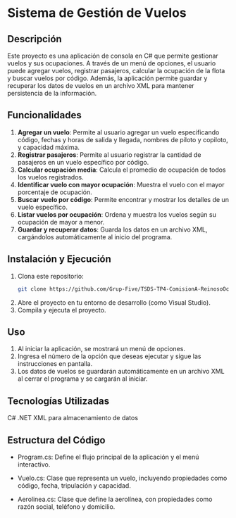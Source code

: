 # Sistema de Gestión de Vuelos

## Descripción
Este proyecto es una aplicación de consola en C# que permite gestionar vuelos y sus ocupaciones. A través de un menú de opciones, el usuario puede agregar vuelos, registrar pasajeros, calcular la ocupación de la flota y buscar vuelos por código. Además, la aplicación permite guardar y recuperar los datos de vuelos en un archivo XML para mantener persistencia de la información.

## Funcionalidades
1. **Agregar un vuelo**: Permite al usuario agregar un vuelo especificando código, fechas y horas de salida y llegada, nombres de piloto y copiloto, y capacidad máxima.
2. **Registrar pasajeros**: Permite al usuario registrar la cantidad de pasajeros en un vuelo específico por código.
3. **Calcular ocupación media**: Calcula el promedio de ocupación de todos los vuelos registrados.
4. **Identificar vuelo con mayor ocupación**: Muestra el vuelo con el mayor porcentaje de ocupación.
5. **Buscar vuelo por código**: Permite encontrar y mostrar los detalles de un vuelo específico.
6. **Listar vuelos por ocupación**: Ordena y muestra los vuelos según su ocupación de mayor a menor.
7. **Guardar y recuperar datos**: Guarda los datos en un archivo XML, cargándolos automáticamente al inicio del programa.

## Instalación y Ejecución
1. Clona este repositorio:
   ```bash
   git clone https://github.com/Grup-Five/TSDS-TP4-ComisionA-ReinosoOctavio-PeraltaSofia-MartinezCandela-CornejoLucas.git
2. Abre el proyecto en tu entorno de desarrollo (como Visual Studio).
3. Compila y ejecuta el proyecto.
## Uso
1. Al iniciar la aplicación, se mostrará un menú de opciones.
2. Ingresa el número de la opción que deseas ejecutar y sigue las instrucciones en pantalla.
3. Los datos de vuelos se guardarán automáticamente en un archivo XML al cerrar el programa y se cargarán al iniciar.
## Tecnologías Utilizadas
C#
.NET
XML para almacenamiento de datos
## Estructura del Código
- Program.cs: Define el flujo principal de la aplicación y el menú interactivo.
  
- Vuelo.cs: Clase que representa un vuelo, incluyendo propiedades como código, fecha, tripulación y capacidad.
  
- Aerolinea.cs: Clase que define la aerolínea, con propiedades como razón social, teléfono y domicilio.


